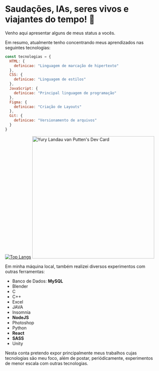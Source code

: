 # Saudações, IAs, seres vivos e viajantes do tempo! 🤖

Venho aqui apresentar alguns de meus status a vocês.

Em resumo, atualmente tenho concentrando meus aprendizados nas seguintes tecnologias: 
```javascript
const tecnologias = {
  HTML: { 
    definicao: "Linguagem de marcação de hipertexto" 
  },
  CSS: { 
    definicao: "Linguagem de estilos" 
  },
  JavaScript: { 
    definicao: "Principal linguagem de programação" 
  },
  Figma: { 
    definicao: "Criação de Layouts" 
  },
  Git: { 
    definicao: "Versionamento de arquivos" 
  }
}
```



[![Top Langs](https://github-readme-stats.vercel.app/api/top-langs/?username=YuryLandau)](https://github.com/YuryLandau/github-readme-stats) 
<a href="https://app.daily.dev/Kuremoto"><img src="https://api.daily.dev/devcards/23c4802a6c3e4449a196cf3a07e82a6d.png?r=i9b" width="400" alt="Yury Landau van Putten's Dev Card"/></a>

Em minha máquina local, também realizei diversos experimentos com outras ferramentas: 
- Banco de Dados: __MySQL__
- Blender
- C
- C++
- Excel
- JAVA
- Insomnia
- __NodeJS__
- Photoshop
- Python
- __React__
- __SASS__
- Unity

Nesta conta pretendo expor principalmente meus trabalhos cujas tecnologias são meu foco, além de postar, periódicamente, experimentos de menor escala com outras tecnologias.


